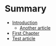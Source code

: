 # Summary

* [Introduction](README.md)
  * [Another article](another-article.md)
* [First Chapter](chapter1.md)
* [Test article](test-article.md)

